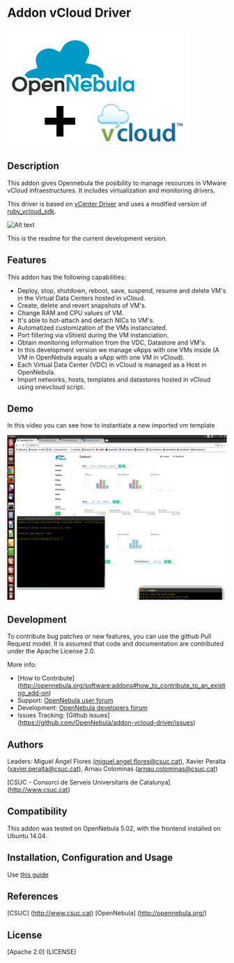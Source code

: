 # Addon vCloud Driver

![Alt text](picts/one_vcloud.png)

## Description

This addon gives Opennebula the posibility to manage resources in VMware vCloud infraestructures. 
It includes virtualization and monitoring drivers.

This driver is based on [vCenter Driver](https://github.com/OpenNebula/one/blob/master/src/vmm_mad/remotes/vcenter/vcenter_driver.rb) and uses a
modified version of [ruby_vcloud_sdk](https://github.com/vchs/ruby_vcloud_sdk).

![Alt text](picts/diagram.png)

This is the readme for the current development version. 

## Features

This addon has the following capabilities:

* Deploy, stop, shutdown, reboot, save, suspend, resume and delete VM's in the Virtual Data Centers hosted in vCloud.
* Create, delete and revert snapshots of VM's.
* Change RAM and CPU values of VM.
* It's able to hot-attach and detach NICs to VM's.
* Automatized customization of the VMs instanciated.
* Port filtering via vShield during the VM instanciation.
* Obtain monitoring information from the VDC, Datastore and VM's.
* In this development version we manage vApps with one VMs inside (A VM in OpenNebula equals a vApp with one VM in vCloud).
* Each Virtual Data Center (VDC) in vCloud is managed as a Host in OpenNebula.
* Import networks, hosts, templates and datastores hosted in vCloud using onevcloud script.

## Demo

In this video you can see how to instantiate a new imported vm template

[![Demo vCloud Driver](picts/vcloud_demo.gif)](https://www.youtube.com/watch?v=TMKmMubm6W0)

## Development

To contribute bug patches or new features, you can use the github 
Pull Request model. It is assumed that code and documentation are 
contributed under the Apache License 2.0. 

More info: 

* [How to Contribute] (http://opennebula.org/software:addons#how_to_contribute_to_an_existing_add-on) 
* Support: [OpenNebula user forum](https://forum.opennebula.org/c/support)
* Development: [OpenNebula developers forum](https://forum.opennebula.org/c/development)
* Issues Tracking: [Github issues] (https://github.com/OpenNebula/addon-vcloud-driver/issues)

## Authors

Leaders: Miguel Ángel Flores (miguel.angel.flores@csuc.cat), Xavier Peralta (xavier.peralta@csuc.cat), Arnau Colominas (arnau.colominas@csuc.cat)

[CSUC - Consorci de Serveis Universitaris de Catalunya] (http://www.csuc.cat)

## Compatibility

This addon was tested on OpenNebula 5.02, with the 
frontend installed on Ubuntu 14.04.


## Installation, Configuration and Usage

Use [this guide](Guide.md)

## References

[CSUC] (http://www.csuc.cat)  [OpenNebula] (http://opennebula.org/)

## License

[Apache 2.0] (LICENSE)
